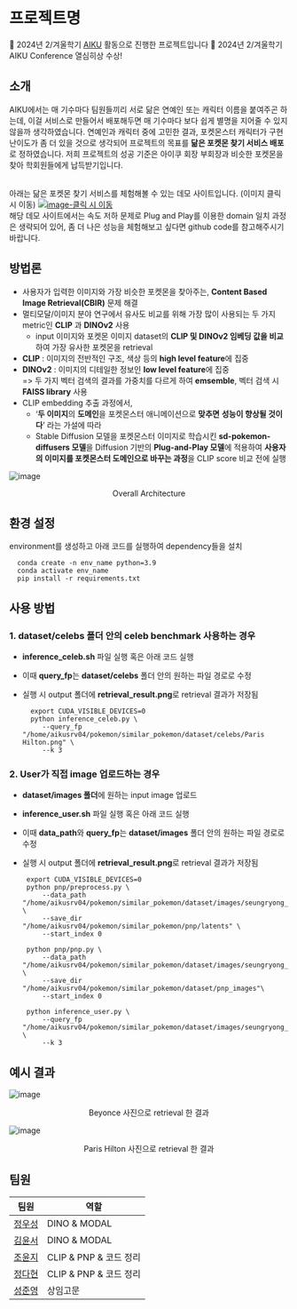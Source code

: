 # 프로젝트명
📢 2024년 2/겨울학기 [AIKU](https://github.com/AIKU-Official) 활동으로 진행한 프로젝트입니다
🎉 2024년 2/겨울학기 AIKU Conference 열심히상 수상!

## 소개
AIKU에서는 매 기수마다 팀원들끼리 서로 닮은 연예인 또는 캐릭터 이름을 붙여주곤 하는데, 이걸 서비스로 만들어서 배포해두면 매 기수마다 보다 쉽게 별명을 지어줄 수 있지 않을까 생각하였습니다. 연예인과 캐릭터 중에 고민한 결과, 포켓몬스터 캐릭터가 구현 난이도가 좀 더 있을 것으로 생각되어 프로젝트의 목표를 **닮은 포켓몬 찾기 서비스 배포** 로 정하였습니다. 저희 프로젝트의 성공 기준은 아이쿠 회장 부회장과 비슷한 포켓몬을 찾아 학회원들에게 납득받기입니다.

</br>아래는 닮은 포켓몬 찾기 서비스를 체험해볼 수 있는 데모 사이트입니다. (이미지 클릭 시 이동)
[![image-클릭 시 이동](https://github.com/user-attachments/assets/c3f7dab6-e447-4346-a3d8-44168b21e1b0)](https://similar-pokemon.vercel.app)
</br>해당 데모 사이트에서는 속도 저하 문제로 Plug and Play를 이용한 domain 일치 과정은 생략되어 있어, 좀 더 나은 성능을 체험해보고 싶다면 github code를 참고해주시기 바랍니다. 


## 방법론
- 사용자가 입력한 이미지와 가장 비슷한 포켓몬을 찾아주는, **Content Based Image Retrieval(CBIR)** 문제 해결
- 멀티모달/이미지 분야 연구에서 유사도 비교를 위해 가장 많이 사용되는 두 가지 metric인 **CLIP** 과 **DINOv2** 사용
  - input 이미지와 포켓몬 이미지 dataset의 **CLIP 및 DINOv2 임베딩 값을 비교**하여 가장 유사한 포켓몬을 retrieval
- **CLIP** : 이미지의 전반적인 구조, 색상 등의 **high level feature**에 집중
- **DINOv2** : 이미지의 디테일한 정보인 **low level feature**에 집중
    </br>=> 두 가지 벡터 검색의 결과를 가중치를 다르게 하여 **emsemble**, 벡터 검색 시 **FAISS library** 사용
- CLIP embedding 추출 과정에서,
  - ‘**두 이미지**의 **도메인**을 포켓몬스터 애니메이션으로 **맞추면** **성능이 향상될 것이다**’ 라는 가설에 따라
  - Stable Diffusion 모델을 포켓몬스터 이미지로 학습시킨 **sd-pokemon-diffusers 모델**을 Diffusion 기반의 **Plug-and-Play 모델**에 적용하여 **사용자의 이미지를 포켓몬스터 도메인으로 바꾸는 과정**을 CLIP score 비교 전에 실행
    
![image](https://github.com/user-attachments/assets/e683a31a-f580-4273-bf07-66f47f7051af)
<div align="center">Overall Architecture</div>

## 환경 설정
environment를 생성하고 아래 코드를 실행하여 dependency들을 설치

  ```
    conda create -n env_name python=3.9
    conda activate env_name
    pip install -r requirements.txt
  ```
    
## 사용 방법
### 1. dataset/celebs 폴더 안의 celeb benchmark 사용하는 경우
- **inference_celeb.sh** 파일 실행 혹은 아래 코드 실행
- 이때 **query_fp**는 **dataset/celebs** 폴더 안의 원하는 파일 경로로 수정
- 실행 시 output 폴더에 **retrieval_result.png**로 retrieval 결과가 저장됨
  
   ```
     export CUDA_VISIBLE_DEVICES=0
     python inference_celeb.py \
        --query_fp "/home/aikusrv04/pokemon/similar_pokemon/dataset/celebs/Paris Hilton.png" \
        --k 3
   ```
### 2. User가 직접 image 업로드하는 경우
- **dataset/images 폴더**에 원하는 input image 업로드
- **inference_user.sh** 파일 실행 혹은 아래 코드 실행
- 이때 **data_path**와 **query_fp**는 **dataset/images** 폴더 안의 원하는 파일 경로로 수정
- 실행 시 output 폴더에 **retrieval_result.png**로 retrieval 결과가 저장됨
  
   ```
    export CUDA_VISIBLE_DEVICES=0
    python pnp/preprocess.py \
        --data_path "/home/aikusrv04/pokemon/similar_pokemon/dataset/images/seungryong_kim.jpg" \
        --save_dir "/home/aikusrv04/pokemon/similar_pokemon/pnp/latents" \
        --start_index 0
    
    python pnp/pnp.py \
        --data_path "/home/aikusrv04/pokemon/similar_pokemon/dataset/images/seungryong_kim.jpg" \
        --save_dir "/home/aikusrv04/pokemon/similar_pokemon/dataset/pnp_images"\
        --start_index 0
    
    python inference_user.py \
        --query_fp "/home/aikusrv04/pokemon/similar_pokemon/dataset/images/seungryong_kim.jpg" \
        --k 3
   ```

## 예시 결과
![image](https://github.com/user-attachments/assets/da434bc0-4747-4f7f-9eac-1cdf3c10e1ab)
<div align="center">Beyonce 사진으로 retrieval 한 결과</div>

![image](https://github.com/user-attachments/assets/f3110386-e02a-4b8d-a7d0-96be0349b591)
<div align="center">Paris Hilton 사진으로 retrieval 한 결과</div>

## 팀원
  | 팀원                            | 역할                                       |
| ----------------------------- | ---------------------------------------- |
| [정우성](https://github.com/mung3477) |    DINO & MODAL    |
| [김윤서](https://github.com/hiyseo)      |    DINO & MODAL    |
| [조윤지](https://github.com/robosun78)     |    CLIP & PNP & 코드 정리    |
| [정다현](https://github.com/imjunghyunee)        |    CLIP & PNP & 코드 정리    |
| [성준영](https://github.com/joonyeongs) |    상임고문    |

